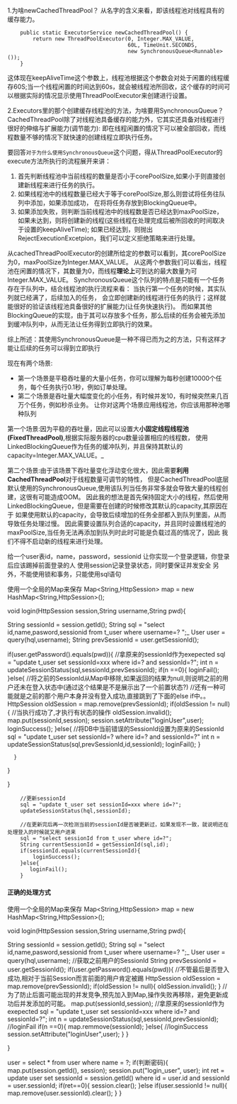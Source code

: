 1.为啥newCachedThreadPool？
从名字的含义来看，即该线程池对线程具有的缓存能力。
```
    public static ExecutorService newCachedThreadPool() {
        return new ThreadPoolExecutor(0, Integer.MAX_VALUE,
                                      60L, TimeUnit.SECONDS,
                                      new SynchronousQueue<Runnable>());
    }
```
这体现在keepAliveTime这个参数上，线程池根据这个参数会对处于闲置的线程缓存60S;当一个线程闲置的时间达到60s，就会被线程池所回收，这个缓存的时间可以根据实际的情况显示使用ThreadPoolExecutor来创建进行设置。


2.Executors里的那个创建缓存线程池的方法，为啥要用SynchronousQueue？
CachedThreadPool除了对线程池具备缓存的能力外，它其实还具备对线程进行很好的伸缩与扩展能力(调节能力):
即在线程闲置的情况下可以被全部回收，而线程数量不够的情况下就快速的创建线程立即执行任务。

要回答`对于为什么使用SynchronousQueue`这个问题，得从ThreadPoolExecutor的execute方法所执行的流程展开来讲：
1. 首先判断线程池中当前线程的数量是否小于corePoolSize,如果小于则直接创建新线程来进行任务的执行。
2. 如果线程池中的线程数量已经大于等于corePoolSize,那么则尝试将任务往队列中添加，如果添加成功，
   在将将任务存放到BlockingQueue中。
3. 如果添加失败，则判断当前线程池中的线程数是否已经达到maxPoolSize，
   如果未达到，则将创建新的线程(这些线程在处理完成后被所回收的时间取决于设置的keepAliveTime);
   如果已经达到，则抛出RejectExecutionExcetpion，我们可以定义拒绝策略来进行处理。  
    
从cachedThreadPoolExecutor的创建所给定的参数可以看到，其corePoolSize为0，maxPoolSize为Integer.MAX_VALUE。
从这两个参数我们可以看出，线程池在闲置的情况下，其数量为0，而线程**理论上**可到达的最大数量为可Integer.MAX_VALUE。
SynchronousQueue这个队列的特点是只能有一个任务存在于队列中，结合线程池的执行流程来看：
当执行第一个任务的时候，其实队列就已经满了，后续加入的任务，
会立即创建新的线程进行任务的执行；这样就能很好的验证该线程池具备很好的扩展能力(让任务快速执行)。
而如果其他BlockingQueue的实现，由于其可以存放多个任务，那么后续的任务会被先添加到缓冲队列中，从而无法让任务得到立即执行的效果。

综上所述：其使用SynchronousQueue是一种不得已而为之的方法，只有这样才能让后续的任务可以得到立即执行


现在有两个场景:
- 第一个场景是平稳吞吐量的大量小任务，你可以理解为每秒创建10000个任务，每个任务执行0.1秒，例如订单处理。
- 第二个场景是吞吐量大幅度变化的小任务，有时候并发10，有时候突然来几百万个任务，例如秒杀业务。
让你对这两个场景应用线程池，你应该用那种池哪种队列

第一个场景:因为平稳的吞吐量，因此可以设置大**小固定线程线程池(FixedThreadPool)**,根据实际服务器的cpu数量设置相应的线程数，
使用LinkedBlockingQueue作为任务的缓冲队列，并且保持其默认的capacity=Integer.MAX_VALUE。_

第二个场景:由于该场景下吞吐量变化浮动变化很大，因此需要**利用CachedThreadPool**对于线程数量可调节的特性，
但是CachedThreadPool底层默认使用的SynchronousQueue,使用该队列当任务非常多就会导致大量的线程创建，这很有可能造成OOM。
因此我的想法是首先保持固定大小的线程，然后使用LinkedBlockingQueue，但是需要在创建的时候修改其默认的capacity,其原因在于
如果使用默认的capacity，会导致后续增加的任务全部都入到队列里面，从而导致任务处理过慢。
因此需要设置队列合适的capacity，并且同时设置线程池的maxPoolSize,当任务无法再添加到队列时此时可能是负载过高的情况了，因此
我们不得不启动新的线程来进行处理。




给一个user表id，name，password，sessionid
让你实现一个登录逻辑，你登录后应该踢掉前面登录的人
使用session记录登录状态，同时要保证并发安全
另外，不能使用锁和事务，只能使用sql语句



使用一个全局的Map来保存
Map<String,HttpSession> map = new HashMap<String,HttpSession>();

void login(HttpSession session,String username,String pwd){


   String sessionId = session.getId();
   String sql = "select id,name,pasword,sessionid from t_user where username=? ";_
   User user = query(hql,username);
   String prevSessionId = user.getSessionId();
   
   if(user.getPassword().equals(pwd)){
      //拿原来的sessionId作为exepected
      sql = "update t_user set sessionId=xxx where id=? and sessionId=?";
      int n = updateSessionStatus(sql,sessionId,prevSessionId);
      if(n ==0){
         loginFail();
      }else{
        //将之前的SessionId从Map中移除,如果返回的结果为null,则说明之前的用户还未在登入状态中(通过这个结果是不是展示出了一个前置状态?)
        //还有一种可能就是之前的那个用户本身并没有登入成功,直接跳到了下面的else if中。。
        HttpSession oldSession = map.remove(prevSessionId);
        if(oldSession != null){
            //当执行成功了,才执行有状态的操作
            oldSession.invalid();
            map.put(sessionId,session);
            session.setAttribute("loginUser",user);
            loginSuccess();
        }else{
            //将DB中当前错误的SessionId设置为原来的SessionId
            sql = "update t_user set sessionId=? where id=? and sessionId=?"
            int n = updateSessionStatus(sql,prevSessionId,id,sessionId);
            loginFail();
        }
       
        
      }
      
   }
    
}

        //更新sessionId
        sql = "update t_user set sessionId=xxx where id=?";
        updateSessionStatus(hql,sessionId);
        
        //在更新完后再一次检测当前的sessionId是否被更新过，如果发现不一致，就说明还在处理登入的时候就又用户进来
        sql = "select sessionId from t_user where id=?";
        String currentSessionId = getSessionId(sql,id);
        if(sessionId.equals(currentSessionId){
            loginSuccess();
        }else{
           loginFail();
        }





#### 正确的处理方式
使用一个全局的Map来保存
Map<String,HttpSession> map = new HashMap<String,HttpSession>();

void login(HttpSession session,String username,String pwd){

   String sessionId = session.getId();
   String sql = "select id,name,pasword,sessionid from t_user where username=? ";_
   User user = query(hql,username);
   //获取之前用户的SessionId
   String prevSessionId = user.getSessionId();
   if(user.getPassword().equals(pwd)){
      //不管最后是否登入成功,相对于当前Session而言前面的用户肯定被踢
      HttpSession oldSession = map.remove(prevSessionId);
      if(oldSession != null){
        oldSession.invalid();
      }
      //为了防止后面可能出现的并发竞争,预先加入到Map,操作失败再移除，避免更新成功后并发添加的可能。
       map.put(sessionId,session);
      //拿原来的sessionId作为exepected
      sql = "update t_user set sessionId=xxx where id=? and sessionId=?";
      int n = updateSessionStatus(sql,sessionId,prevSessionId);
      //loginFail
      if(n ==0){
         map.remmove(sessionId);
      }else{
        //loginSuccess
        session.setAttribute("loginUser",user);
      }
   }
    
}


user = select * from user where name = ?;
if(判断密码){
    map.put(session.getId(), session);
    session.put("login_user", user);
    int ret = update user set sessionId = session.getId() where id = user.id and sessionId = user.sessionId;
    if(ret==0){
        session.clear();
    }else if(user.sessionId != null){
        map.remove(user.sessionId).clear();
    }
}






